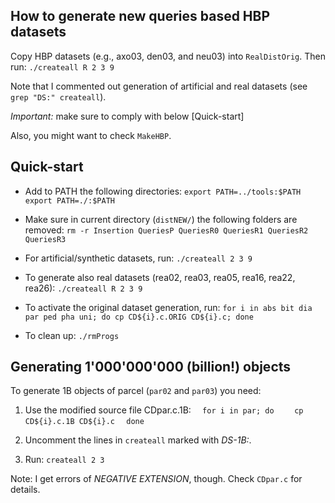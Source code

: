 ## How to generate new queries based HBP datasets ##

Copy HBP datasets (e.g., axo03, den03, and neu03) into `RealDistOrig`. Then run:
`./createall R 2 3 9`

Note that I commented out generation of artificial and real datasets (see `grep "DS:" createall`).

*Important:* make sure to comply with below [Quick-start]

Also, you might want to check `MakeHBP`.

## Quick-start ##

* Add to PATH the following directories:
`export PATH=../tools:$PATH`
`export PATH=./:$PATH`

* Make sure in current directory (`distNEW/`) the following folders are removed:
`rm -r Insertion QueriesP QueriesR0 QueriesR1 QueriesR2 QueriesR3`

* For artificial/synthetic datasets, run:
`./createall 2 3 9`

* To generate also real datasets (rea02, rea03, rea05, rea16, rea22, rea26):
`./createall R 2 3 9`

* To activate the original dataset generation, run:
`for i in abs bit dia par ped pha uni; do cp CD${i}.c.ORIG CD${i}.c; done`

* To clean up:
`./rmProgs`

## Generating 1'000'000'000 (billion!) objects ##
To generate 1B objects of parcel (`par02` and `par03`) you need:

1. Use the modified source file CDpar.c.1B:
`  for i in par; do`
`    cp CD${i}.c.1B CD${i}.c`
`  done`

2. Uncomment the lines in `createall` marked with *DS-1B:*.
3. Run: `createall 2 3`

Note: I get errors of *NEGATIVE EXTENSION*, though. Check `CDpar.c` for details.